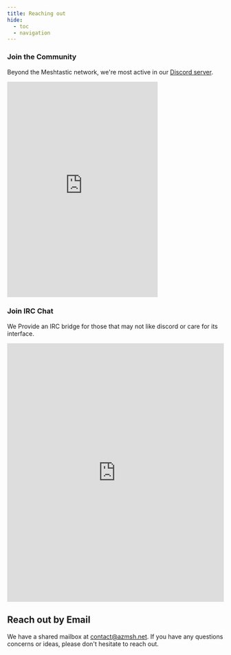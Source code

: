 ```yaml
---
title: Reaching out
hide:
  - toc
  - navigation
---
```


### Join the Community

Beyond the Meshtastic network, we're most active in our [Discord server](https://discord.gg/HrKtyuFEQk).
<iframe src="https://discord.com/widget?id=1270431345734062133&theme=dark" width="350" height="500" allowtransparency="true" frameborder="0" sandbox="allow-popups allow-popups-to-escape-sandbox allow-same-origin allow-scripts"></iframe>

### Join IRC Chat

We Provide an IRC bridge for those that may not like discord or care for its interface.

<iframe 
  src="https://web.libera.chat/#azmsh"
  style="border:0; width:100%; height:600px;"
  title="AZMSH IRC Chat">
</iframe>

## Reach out by Email  

We have a shared mailbox at [contact@azmsh.net](mailto:contact@azmsh.net). If you have any questions concerns or ideas, please don't hesitate to reach out.
